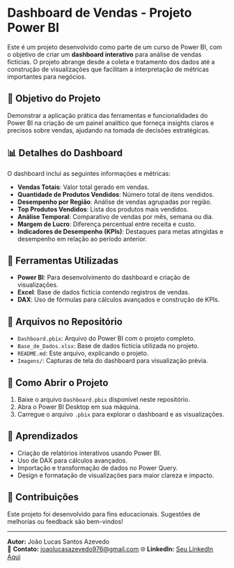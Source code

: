 # Dashboard de Vendas - Projeto Power BI

Este é um projeto desenvolvido como parte de um curso de Power BI, com o objetivo de criar um **dashboard interativo** para análise de vendas fictícias. O projeto abrange desde a coleta e tratamento dos dados até a construção de visualizações que facilitam a interpretação de métricas importantes para negócios.

## 🎯 **Objetivo do Projeto**
Demonstrar a aplicação prática das ferramentas e funcionalidades do Power BI na criação de um painel analítico que forneça insights claros e precisos sobre vendas, ajudando na tomada de decisões estratégicas.

## 📊 **Detalhes do Dashboard**
O dashboard inclui as seguintes informações e métricas:
- **Vendas Totais**: Valor total gerado em vendas.
- **Quantidade de Produtos Vendidos**: Número total de itens vendidos.
- **Desempenho por Região**: Análise de vendas agrupadas por região.
- **Top Produtos Vendidos**: Lista dos produtos mais vendidos.
- **Análise Temporal**: Comparativo de vendas por mês, semana ou dia.
- **Margem de Lucro**: Diferença percentual entre receita e custo.
- **Indicadores de Desempenho (KPIs)**: Destaques para metas atingidas e desempenho em relação ao período anterior.

## 🔧 **Ferramentas Utilizadas**
- **Power BI**: Para desenvolvimento do dashboard e criação de visualizações.
- **Excel**: Base de dados fictícia contendo registros de vendas.
- **DAX**: Uso de fórmulas para cálculos avançados e construção de KPIs.

## 📁 **Arquivos no Repositório**
- `Dashboard.pbix`: Arquivo do Power BI com o projeto completo.
- `Base_de_Dados.xlsx`: Base de dados fictícia utilizada no projeto.
- `README.md`: Este arquivo, explicando o projeto.
- `Imagens/`: Capturas de tela do dashboard para visualização prévia.

## 🚀 **Como Abrir o Projeto**
1. Baixe o arquivo `Dashboard.pbix` disponível neste repositório.
2. Abra o Power BI Desktop em sua máquina.
3. Carregue o arquivo `.pbix` para explorar o dashboard e as visualizações.

## 🧠 **Aprendizados**
- Criação de relatórios interativos usando Power BI.
- Uso de DAX para cálculos avançados.
- Importação e transformação de dados no Power Query.
- Design e formatação de visualizações para maior clareza e impacto.

## 🌟 **Contribuições**
Este projeto foi desenvolvido para fins educacionais. Sugestões de melhorias ou feedback são bem-vindos!

---

**Autor:** João Lucas Santos Azevedo  
📧 **Contato:** joaolucasazevedo976@gmail.com
🌐 **LinkedIn:** [Seu LinkedIn Aqui](https://www.linkedin.com/in/joao-lucas-dados/)
